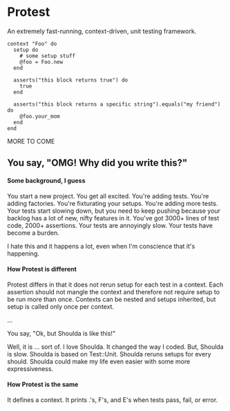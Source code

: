 # Protest

An extremely fast-running, context-driven, unit testing framework.

    context "Foo" do
      setup do
        # some setup stuff
        @foo = Foo.new
      end
      
      asserts("this block returns true") do
        true
      end

      asserts("this block returns a specific string").equals("my friend") do
        @foo.your_mom
      end
    end

MORE TO COME

## You say, "OMG! Why did you write this?"

#### Some background, I guess

You start a new project. You get all excited. You're adding tests. You're adding factories. You're fixturating your setups. You're adding more tests. Your tests start slowing down, but you need to keep pushing because your backlog has a lot of new, nifty features in it. You've got 3000+ lines of test code, 2000+ assertions. Your tests are annoyingly slow. Your tests have become a burden.

I hate this and it happens a lot, even when I'm conscience that it's happening.

#### How Protest is different

Protest differs in that it does not rerun setup for each test in a context. Each assertion should not mangle the context and therefore not require setup to be run more than once. Contexts can be nested and setups inherited, but setup is called only once per context.

...

You say, "Ok, but Shoulda is like this!"

Well, it is ... sort of. I love Shoulda. It changed the way I coded. But, Shoulda is slow. Shoulda is based on Test::Unit. Shoulda reruns setups for every should. Shoulda could make my life even easier with some more expressiveness.

#### How Protest is the same

It defines a context. It prints .'s, F's, and E's when tests pass, fail, or error.
